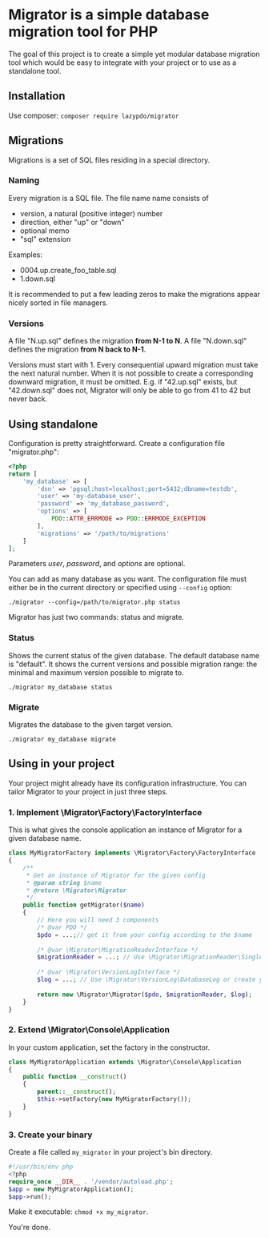# Migrator is a simple database migration tool for PHP
The goal of this project is to create a simple yet modular database migration tool 
which would be easy to integrate with your project or to use as a standalone tool.

## Installation
Use composer: `composer require lazypdo/migrator`

## Migrations
Migrations is a set of SQL files residing in a special directory.

### Naming
Every migration is a SQL file. The file name name consists of
- version, a natural (positive integer) number
- direction, either "up" or "down"
- optional memo
- "sql" extension

Examples:
- 0004.up.create_foo_table.sql
- 1.down.sql

It is recommended to put a few leading zeros to make the migrations appear nicely sorted in file managers.

### Versions
A file "N.up.sql" defines the migration **from N-1 to N**. 
A file "N.down.sql" defines the migration **from N back to N-1**.

Versions must start with 1. Every consequential upward migration must take the next natural number. 
When it is not possible to create a corresponding downward migration, it must be omitted. 
E.g. if "42.up.sql" exists, but "42.down.sql" does not, Migrator will only be able to go from 41 to 42 but never back.

## Using standalone

Configuration is pretty straightforward. 
Create a configuration file "migrator.php":

```php
<?php
return [
    'my_database' => [
        'dsn' => 'pgsql:host=localhost;port=5432;dbname=testdb',
        'user' => 'my-database_user',
        'password' => 'my_database_password',
        'options' => [
            PDO::ATTR_ERRMODE => PDO::ERRMODE_EXCEPTION
        ],
        'migrations' => '/path/to/migrations'
    ]
];
```

Parameters _user_, _password_, and _options_ are optional.

You can add as many database as you want. The configuration file must
either be in the current directory or specified using `--config` option:

`./migrator --config=/path/to/migrator.php status`

Migrator has just two commands: status and migrate.

### Status
Shows the current status of the given database. The default database
name is "default". It shows the current versions and possible migration
range: the minimal and maximum version possible to migrate to.

`./migrator my_database status`

### Migrate
Migrates the database to the given target version.

`./migrator my_database migrate`

## Using in your project
Your project might already have its configuration infrastructure.
You can tailor Migrator to your project in just three steps.

### 1. Implement \Migrator\Factory\FactoryInterface
This is what gives the console application an instance of Migrator for
a given database name.

```php
class MyMigratorFactory implements \Migrator\Factory\FactoryInterface
{
    /**
     * Get an instance of Migrator for the given config
     * @param string $name
     * @return \Migrator\Migrator
     */
    public function getMigrator($name)
    {
        // Here you will need 3 components
        /* @var PDO */
        $pdo = ...;// get it from your config according to the $name
        
        /* @var \Migrator\MigrationReaderInterface */
        $migrationReader = ...; // Use \Migrator\MigrationReader\SingleFolderCallbackMigrationReader or create your own
        
        /* @var \Migrator\VersionLogInterface */
        $log = ...; // Use \Migrator\VersionLog\DatabaseLog or create your own
        
        return new \Migrator\Migrator($pdo, $migrationReader, $log);
    }
}
```

### 2. Extend \Migrator\Console\Application
In your custom application, set the factory in the constructor.

```php
class MyMigratorApplication extends \Migrator\Console\Application
{
    public function __construct()
    {
        parent::__construct();
        $this->setFactory(new MyMigratorFactory());
    }
}
```

### 3. Create your binary
Create a file called `my_migrator` in your project's bin directory.

```php
#!/usr/bin/env php
<?php
require_once __DIR__ . '/vendor/autoload.php';
$app = new MyMigratorApplication();
$app->run();
```

Make it executable: `chmod +x my_migrator`.

You're done.
